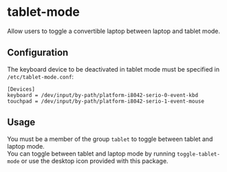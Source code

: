 # tablet-mode

Allow users to toggle a convertible laptop between laptop and tablet mode.

## Configuration

The keyboard device to be deactivated in tablet mode must be specified in `/etc/tablet-mode.conf`:

    [Devices]
    keyboard = /dev/input/by-path/platform-i8042-serio-0-event-kbd
    touchpad = /dev/input/by-path/platform-i8042-serio-1-event-mouse
    
## Usage

You must be a member of the group `tablet` to toggle between tablet and laptop mode.  
You can toggle between tablet and laptop mode by running `toggle-tablet-mode` or use the desktop icon provided with this package.
